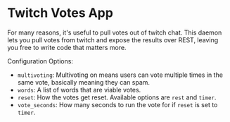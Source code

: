 Twitch Votes App
================


For many reasons, it's useful to pull votes out of twitch chat. This daemon lets you pull votes from twitch and expose the results over REST, leaving you free to write code that matters more.


Configuration Options:

* `multivoting`: Multivoting on means users can vote multiple times in the same vote, basically meaning they can spam.
* `words`: A list of words that are viable votes.
* `reset`: How the votes get reset. Available options are `rest` and `timer`.
* `vote_seconds`: How many seconds to run the vote for if `reset` is set to `timer`.




